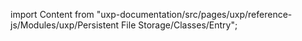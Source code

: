 
import Content from "uxp-documentation/src/pages/uxp/reference-js/Modules/uxp/Persistent File Storage/Classes/Entry";

<Content query="product=photoshop"/>

